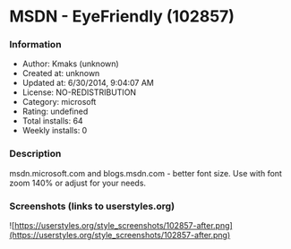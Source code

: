 # MSDN - EyeFriendly (102857)

### Information
- Author: Kmaks (unknown)
- Created at: unknown
- Updated at: 6/30/2014, 9:04:07 AM
- License: NO-REDISTRIBUTION
- Category: microsoft
- Rating: undefined
- Total installs: 64
- Weekly installs: 0


### Description
msdn.microsoft.com and blogs.msdn.com - better font size. Use with font zoom 140% or adjust for your needs.


### Screenshots (links to userstyles.org)
![https://userstyles.org/style_screenshots/102857-after.png](https://userstyles.org/style_screenshots/102857-after.png)


